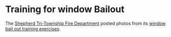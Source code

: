 # Training for window Bailout

The [Shepherd Tri-Township Fire Department](https://www.facebook.com/Shepherd-Tri-Township-Fire-Department-116852985012669/) posted photos from its [window bail out training exercises](https://www.facebook.com/media/set/?set=a.1272243312806958.1073741836.116852985012669&type=3).

